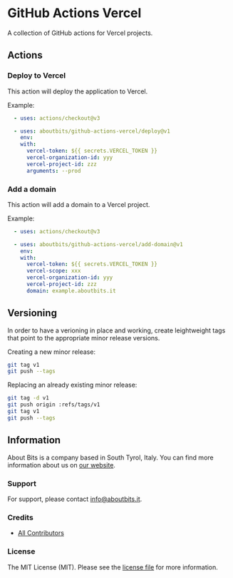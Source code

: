 # GitHub Actions Vercel

A collection of GitHub actions for Vercel projects.

## Actions

### Deploy to Vercel

This action will deploy the application to Vercel.

Example:

```yaml
  - uses: actions/checkout@v3

  - uses: aboutbits/github-actions-vercel/deploy@v1
    env:
    with:
      vercel-token: ${{ secrets.VERCEL_TOKEN }}
      vercel-organization-id: yyy
      vercel-project-id: zzz
      arguments: --prod
```

### Add a domain

This action will add a domain to a Vercel project.

Example:

```yaml
  - uses: actions/checkout@v3

  - uses: aboutbits/github-actions-vercel/add-domain@v1
    env:
    with:
      vercel-token: ${{ secrets.VERCEL_TOKEN }}
      vercel-scope: xxx
      vercel-organization-id: yyy
      vercel-project-id: zzz
      domain: example.aboutbits.it
```

## Versioning

In order to have a verioning in place and working, create leightweight tags that point to the appropriate minor release versions.

Creating a new minor release:

```bash
git tag v1
git push --tags
```

Replacing an already existing minor release:

```bash
git tag -d v1
git push origin :refs/tags/v1
git tag v1
git push --tags
```

## Information

About Bits is a company based in South Tyrol, Italy. You can find more information about us on [our website](https://aboutbits.it).

### Support

For support, please contact [info@aboutbits.it](mailto:info@aboutbits.it).

### Credits

- [All Contributors](../../contributors)

### License

The MIT License (MIT). Please see the [license file](license.md) for more information.
